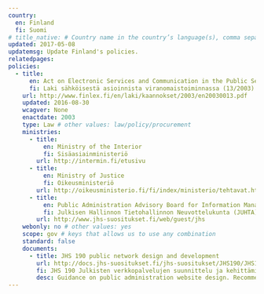 ```yaml
---
country:
  en: Finland
  fi: Suomi
# title_native: # Country name in the country’s language(s), comma separated. For Switzerland: Schweiz, Suisse, Svizzera, Svizra
updated: 2017-05-08
updatemsg: Update Finland's policies.
relatedpages:
policies:
  - title: 
      en: Act on Electronic Services and Communication in the Public Sector
      fi: Laki sähköisestä asioinnista viranomaistoiminnassa (13/2003)
    url: http://www.finlex.fi/en/laki/kaannokset/2003/en20030013.pdf
    updated: 2016-08-30
    wcagver: None
    enactdate: 2003
    type: Law # other values: law/policy/procurement
    ministries:
      - title: 
          en: Ministry of the Interior
          fi: Sisäasiainministeriö 
        url: http://intermin.fi/etusivu
      - title:
          en: Ministry of Justice
          fi: Oikeusministeriö
        url: http://oikeusministerio.fi/fi/index/ministerio/tehtavat.html
      - title: 
          en: Public Administration Advisory Board for Information Management
          fi: Julkisen Hallinnon Tietohallinnon Neuvottelukunta (JUHTA)
        url: http://www.jhs-suositukset.fi/web/guest/jhs
    webonly: no # other values: yes
    scope: gov # keys that allows us to use any combination
    standard: false
    documents: 
      - title: JHS 190 public network design and development
        url: http://docs.jhs-suositukset.fi/jhs-suositukset/JHS190/JHS190.html
        fi: JHS 190 Julkisten verkkopalvelujen suunnittelu ja kehittäminen
        desc: Guidance on public administration website design. Recommends WCAG 2.0 Level AA.
---
```


